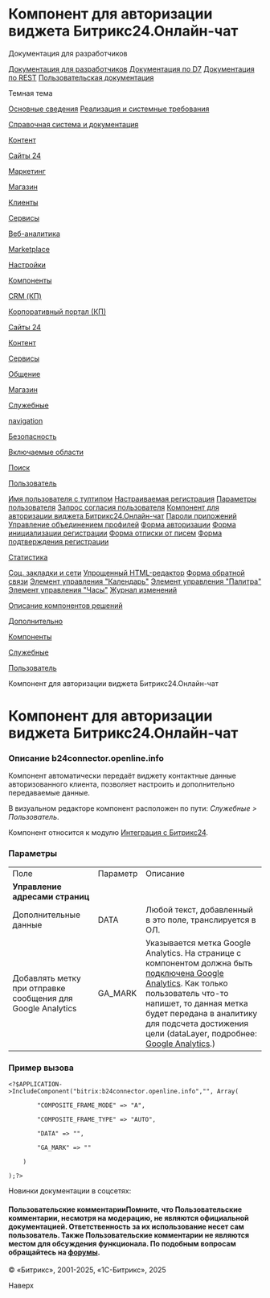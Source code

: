 # Компонент для авторизации виджета Битрикс24.Онлайн-чат

Документация для разработчиков

[Документация для разработчиков](https://dev.1c-bitrix.ru/api_help/)
[Документация по D7](https://dev.1c-bitrix.ru/api_d7/)
[Документация по REST](https://dev.1c-bitrix.ru/rest_help/)
[Пользовательская документация](https://dev.1c-bitrix.ru/user_help/)

Темная тема

[Основные сведения](/user_help/index.php)
[Реализация и системные требования](/user_help/reqintro.php)

[Справочная система и документация](/user_help/help/index.php)

[Контент](/user_help/content/index.php)

[Сайты 24](/user_help/sites24/index.php)

[Маркетинг](/user_help/marketing/index.php)

[Магазин](/user_help/store/index.php)

[Клиенты](/user_help/clients/index.php)

[Сервисы](/user_help/service/index.php)

[Веб-аналитика](/user_help/statistic/index.php)

[Marketplace](/user_help/marketplace/index.php)

[Настройки](/user_help/settings/index.php)

[Компоненты](/user_help/components/index.php)

[CRM (КП)](/user_help/components/crm/index.php)

[Корпоративный портал (КП)](/user_help/components/intranet/index.php)

[Сайты 24](/user_help/components/landing/index.php)

[Контент](/user_help/components/content/index.php)

[Сервисы](/user_help/components/services/index.php)

[Общение](/user_help/components/obschenie/index.php)

[Магазин](/user_help/components/magazin/index.php)

[Служебные](/user_help/components/sluzhebnie/index.php)

[navigation](/user_help/components/sluzhebnie/navigation/index.php)

[Безопасность](/user_help/components/sluzhebnie/security/index.php)

[Включаемые области](/user_help/components/sluzhebnie/included_regions/index.php)

[Поиск](/user_help/components/sluzhebnie/search/index.php)

[Пользователь](/user_help/components/sluzhebnie/user/index.php)

[Имя пользователя с тултипом](/user_help/components/sluzhebnie/user/main_user_link.php)
[Настраиваемая регистрация](/user_help/components/sluzhebnie/user/main_register.php)
[Параметры пользователя](/user_help/components/sluzhebnie/user/main_profile.php)
[Запрос согласия пользователя](/user_help/components/sluzhebnie/user/main_userconsent_request.php)
[Компонент для авторизации виджета Битрикс24.Онлайн-чат](/user_help/components/sluzhebnie/user/b24connector_openline_info.php)
[Пароли приложений](/user_help/components/sluzhebnie/user/main_app_passwords.php)
[Управление объединением профилей](/user_help/components/sluzhebnie/user/socserv_auth_split.php)
[Форма авторизации](/user_help/components/sluzhebnie/user/system_auth_form.php)
[Форма инициализации регистрации](/user_help/components/sluzhebnie/user/system_auth_initialize.php)
[Форма отписки от писем](/user_help/components/sluzhebnie/user/main_mail_unsubscribe.php)
[Форма подтверждения регистрации](/user_help/components/sluzhebnie/user/system_auth_confirmation.php)

[Статистика](/user_help/components/sluzhebnie/statistic/index.php)

[Соц. закладки и сети](/user_help/components/sluzhebnie/main_share.php)
[Упрощенный HTML-редактор](/user_help/components/sluzhebnie/fileman_light_editor.php)
[Форма обратной связи](/user_help/components/sluzhebnie/main_feedback.php)
[Элемент управления "Календарь"](/user_help/components/sluzhebnie/main_calendar.php)
[Элемент управления "Палитра"](/user_help/components/sluzhebnie/main_colorpicker.php)
[Элемент управления "Часы"](/user_help/components/sluzhebnie/main_clock.php)
[Журнал изменений](/user_help/components/sluzhebnie/event_list.php)

[Описание компонентов решений](/user_help/description_decisions/index.php)

[Дополнительно](/user_help/additional/index.php)

[Компоненты](/user_help/components/index.php)

[Служебные](/user_help/components/sluzhebnie/index.php)

[Пользователь](/user_help/components/sluzhebnie/user/index.php)

Компонент для авторизации виджета Битрикс24.Онлайн-чат

# Компонент для авторизации виджета Битрикс24.Онлайн-чат

### Описание **b24connector.openline.info**

Компонент автоматически передаёт виджету контактные данные авторизованного клиента, позволяет настроить и дополнительно передаваемые данные.

В визуальном редакторе компонент расположен по пути: *Служебные > Пользователь*.

Компонент относится к модулю [Интеграция с Битрикс24](/user_help/clients/clientscomm.php).

### Параметры

|  |  |  |
| --- | --- | --- |
| Поле | Параметр | Описание |
| **Управление адресами страниц** | | |
| Дополнительные данные | DATA | Любой текст, добавленный в это поле, транслируется в ОЛ. |
| Добавлять метку при отправке сообщения для Google Analytics | GA\_MARK | Указывается метка Google Analytics. На странице с компонентом должна быть [подключена Google Analytics](https://dev.1c-bitrix.ru/learning/course/index.php?COURSE_ID=41&LESSON_ID=5818). Как только пользователь что-то напишет, то данная метка будет передана в аналитику для подсчета достижения цели (dataLayer, подробнее: [Google Analytics](https://ru.advertisercommunity.com/t5/Stati/DataLayer-v-Google-Tag-Manager-chto-eto-takoe-i-kak-rabotaet/ba-p/316473).) |

### Пример вызова

```
<?$APPLICATION->IncludeComponent("bitrix:b24connector.openline.info","", Array(
		"COMPOSITE_FRAME_MODE" => "A",
		"COMPOSITE_FRAME_TYPE" => "AUTO",
		"DATA" => "",
		"GA_MARK" => ""
	)
);?>
```

Новинки документации в соцсетях:

#### Пользовательские комментарииПомните, что Пользовательские комментарии, несмотря на модерацию, не являются официальной документацией. Ответственность за их использование несет сам пользователь. Также Пользовательские комментарии не являются местом для обсуждения функционала. По подобным вопросам обращайтесь на [форумы](http://dev.1c-bitrix.ru/community/forums/group1/).

© «Битрикс», 2001-2025, «1С-Битрикс», 2025

Наверх